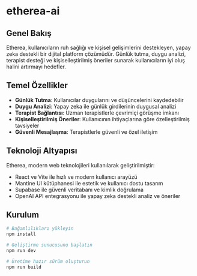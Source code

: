 # etherea-ai

## Genel Bakış

Etherea, kullanıcıların ruh sağlığı ve kişisel gelişimlerini destekleyen, yapay zeka destekli bir dijital platform çözümüdür. Günlük tutma, duygu analizi, terapist desteği ve kişiselleştirilmiş öneriler sunarak kullanıcıların iyi oluş halini artırmayı hedefler.

## Temel Özellikler

- **Günlük Tutma**: Kullanıcılar duygularını ve düşüncelerini kaydedebilir
- **Duygu Analizi**: Yapay zeka ile günlük girdilerinin duygusal analizi
- **Terapist Bağlantısı**: Uzman terapistlerle çevrimiçi görüşme imkanı
- **Kişiselleştirilmiş Öneriler**: Kullanıcının ihtiyaçlarına göre özelleştirilmiş tavsiyeler
- **Güvenli Mesajlaşma**: Terapistlerle güvenli ve özel iletişim

## Teknoloji Altyapısı

Etherea, modern web teknolojileri kullanılarak geliştirilmiştir:

- React ve Vite ile hızlı ve modern kullanıcı arayüzü
- Mantine UI kütüphanesi ile estetik ve kullanıcı dostu tasarım
- Supabase ile güvenli veritabanı ve kimlik doğrulama
- OpenAI API entegrasyonu ile yapay zeka destekli analiz ve öneriler

## Kurulum

```bash
# Bağımlılıkları yükleyin
npm install

# Geliştirme sunucusunu başlatın
npm run dev

# Üretime hazır sürüm oluşturun
npm run build
```
